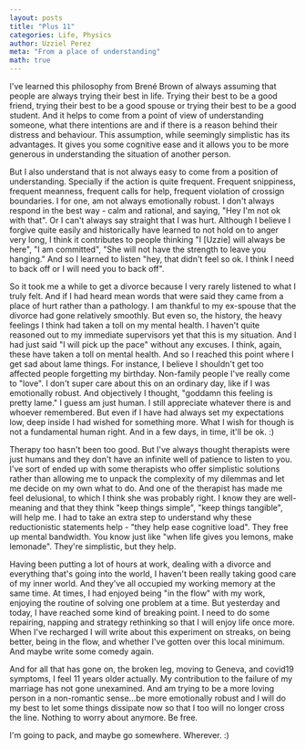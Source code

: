 ```yaml
---
layout: posts
title: "Plus 11"
categories: Life, Physics
author: Uzziel Perez
meta: "From a place of understanding"
math: true
---
```


I've learned this philosophy from Brené Brown of always assuming that people are always trying their best in life. Trying their best to be a good friend, trying their best to be a good spouse or trying their best to be a good student. And it helps to come from a point of view of understanding someone, what there intentions are and if there is a reason behind their distress and behaviour. This assumption, while seemingly simplistic has its advantages. It gives you some cognitive ease and it allows you to be more generous in understanding the situation of another person.

But I also understand that is not always easy to come from a position of understanding. Specially if the action is quite frequent. Frequent snippiness, frequent meanness, frequent calls for help, frequent violation of crossign boundaries. I for one, am not always emotionally robust. I don't always respond in the best way - calm and rational, and saying, "Hey I'm not ok with that". Or I can't always say straight that I was hurt. Although I believe I forgive quite easily and historically have learned to not hold on to anger very long, I think it contributes to people thinking "I [Uzzie] will always be here", "I am committed", "She will not have the strength to leave you hanging." And so I learned to listen "hey, that didn't feel so ok. I think I need to back off or I will need you to back off".

So it took me a while to get a divorce because I very rarely listened to what I truly felt. And if I had heard mean words that were said they came from a place of hurt rather than a pathology. I am thankful to my ex-spouse that the divorce had gone relatively smoothly. But even so, the history, the heavy feelings I think had taken a toll on my mental health. I haven't quite reasoned out to my immediate supervisors yet that this is my situation. And I had just said "I will pick up the pace" without any excuses. I think, again, these have taken a toll on mental health. And so I reached this point where I get sad about lame things. For instance, I believe I shouldn't get too affected people forgetting my birthday. Non-family people I've really come to "love". I don't super care about this on an ordinary day, like if I was emotionally robust. And objectively I thought, "goddamn this feeling is pretty lame." I guess am just human. I still appreciate whatever there is and whoever remembered. But even if I have had always set my expectations low, deep inside I had wished for something more. What I wish for though is not a fundamental human right. And in a few days, in time, it'll be ok. :)

Therapy too hasn't been too good. But I've always thought therapists were just humans and they don't have an infinite well of patience to listen to you. I've sort of ended up with some therapists who offer simplistic solutions rather than allowing me to unpack the complexity of my dilemmas and let me decide on my own what to do. And one of the therapist has made me feel delusional, to which I think she was probably right. I know they are well-meaning and that they think "keep things simple", "keep things tangible", will help me. I had to take an extra step to understand why these reductionistic statements help - "they help ease cognitive load". They free up mental bandwidth. You know just like "when life gives you lemons, make lemonade". They're simplistic, but they help.

Having been putting a lot of hours at work, dealing with a divorce and everything that's going into the world, I haven't been really taking good care of my inner world. And they've all occupied my working memory at the same time. At times, I had enjoyed being "in the flow" with my work, enjoying the routine of solving one problem at a time. But yesterday and today, I have reached some kind of breaking point. I need to do some repairing, napping and strategy rethinking so that I will enjoy life once more. When I've recharged I will write about this experiment on streaks, on being better, being in the flow, and whether I've gotten over this local minimum. And maybe write some comedy again.

And for all that has gone on, the broken leg, moving to Geneva, and covid19 symptoms, I feel 11 years older actually. My contribution to the failure of my marriage has not gone unexamined. And am trying to be a more loving person in a non-romantic sense...be more emotionally robust and I will do my best to let some things dissipate now so that I too will no longer cross the line. Nothing to worry about anymore. Be free.

I'm going to pack, and maybe go somewhere. Wherever. :)
